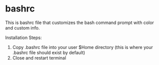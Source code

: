 # bashrc
This is bashrc file that customizes the bash command prompt with color and custom info.

Installation Steps:
1. Copy .bashrc file into your user $Home directory (this is where your .bashrc file should exist by default)
2. Close and restart terminal

